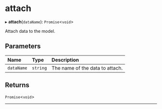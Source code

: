 # attach


▸ **attach**(`dataName`): `Promise`\<`void`\>

Attach data to the model.

## Parameters

| Name | Type | Description |
| :------ | :------ | :------ |
| `dataName` | `string` | The name of the data to attach. |

## Returns

`Promise`\<`void`\>

___
